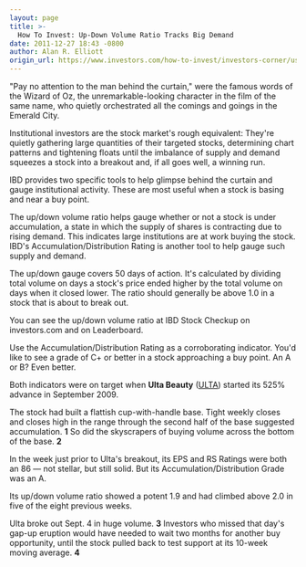 ```yaml
---
layout: page
title: >-
  How To Invest: Up-Down Volume Ratio Tracks Big Demand
date: 2011-12-27 18:43 -0800
author: Alan R. Elliott
origin_url: https://www.investors.com/how-to-invest/investors-corner/use-up-down-volume-ratio-accumulation-distribution-gauges/
---
```


"Pay no attention to the man behind the curtain," were the famous words of the Wizard of Oz, the unremarkable-looking character in the film of the same name, who quietly orchestrated all the comings and goings in the Emerald City.

Institutional investors are the stock market's rough equivalent: They're quietly gathering large quantities of their targeted stocks, determining chart patterns and tightening floats until the imbalance of supply and demand squeezes a stock into a breakout and, if all goes well, a winning run.

IBD provides two specific tools to help glimpse behind the curtain and gauge institutional activity. These are most useful when a stock is basing and near a buy point.

The up/down volume ratio helps gauge whether or not a stock is under accumulation, a state in which the supply of shares is contracting due to rising demand. This indicates large institutions are at work buying the stock. IBD's Accumulation/Distribution Rating is another tool to help gauge such supply and demand.

The up/down gauge covers 50 days of action. It's calculated by dividing total volume on days a stock's price ended higher by the total volume on days when it closed lower. The ratio should generally be above 1.0 in a stock that is about to break out.

You can see the up/down volume ratio at IBD Stock Checkup on investors.com and on Leaderboard.

Use the Accumulation/Distribution Rating as a corroborating indicator. You'd like to see a grade of C+ or better in a stock approaching a buy point. An A or B? Even better.

Both indicators were on target when **Ulta Beauty** ([ULTA](https://research.investors.com/quote.aspx?symbol=ULTA)) started its 525% advance in September 2009.

The stock had built a flattish cup-with-handle base. Tight weekly closes and closes high in the range through the second half of the base suggested accumulation. **1** So did the skyscrapers of buying volume across the bottom of the base. **2**

In the week just prior to Ulta's breakout, its EPS and RS Ratings were both an 86 — not stellar, but still solid. But its Accumulation/Distribution Grade was an A.

Its up/down volume ratio showed a potent 1.9 and had climbed above 2.0 in five of the eight previous weeks.

Ulta broke out Sept. 4 in huge volume. **3** Investors who missed that day's gap-up eruption would have needed to wait two months for another buy opportunity, until the stock pulled back to test support at its 10-week moving average. **4**
